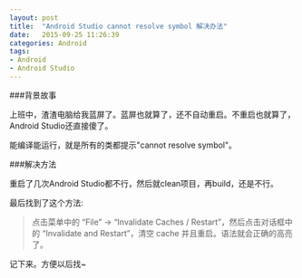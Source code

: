 ```yaml
---
layout: post
title:  "Android Studio cannot resolve symbol 解决办法"
date:   2015-09-25 11:26:39
categories: Android
tags:
- Android
- Android Studio
---
```


###背景故事

上班中，渣渣电脑给我蓝屏了。蓝屏也就算了，还不自动重启。不重启也就算了，Android Studio还直接傻了。

能编译能运行，就是所有的类都提示"cannot resolve symbol"。

###解决方法

重启了几次Android Studio都不行，然后就clean项目，再build，还是不行。

最后找到了这个方法:

> 点击菜单中的 “File” -> “Invalidate Caches / Restart”，然后点击对话框中的 “Invalidate and Restart”，清空 cache 并且重启。语法就会正确的高亮了。

记下来。方便以后找~
